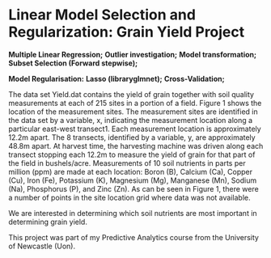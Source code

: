 # Linear Model Selection and Regularization: Grain Yield Project
 

   **Multiple Linear Regression;**
   **Outlier investigation;**
   **Model transformation;**
   **Subset Selection (Forward stepwise);**  
   
   **Model Regularisation:**
   **Lasso (libraryglmnet);**
   **Cross-Validation;**
 
The data set Yield.dat contains the yield of grain together with soil quality measurements
at each of 215 sites in a portion of a field. Figure 1 shows the location of the measurement
sites. The measurement sites are identified in the data set by a variable, x, indicating the
measurement location along a particular east-west transect1. Each measurement location is 
approximately 12.2m apart. The 8 transects, identified by a variable, y, are approximately
48.8m apart. At harvest time, the harvesting machine was driven along each transect stopping
each 12.2m to measure the yield of grain for that part of the field in bushels/acre. Measurements
of 10 soil nutrients in parts per million (ppm) are made at each location: Boron (B), Calcium
(Ca), Copper (Cu), Iron (Fe), Potassium (K), Magnesium (Mg), Manganese (Mn), Sodium
(Na), Phosphorus (P), and Zinc (Zn). As can be seen in Figure 1, there were a number of
points in the site location grid where data was not available.

We are interested in determining which soil nutrients are most important in determining grain
yield.



This project was part of my Predictive Analytics course from the University of Newcastle (Uon). 
